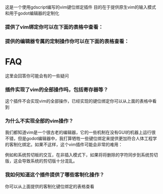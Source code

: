 这是一个使用gdscript编写的vim键位绑定插件
目的在于提供原生vim的输入模式和用于godot编辑器的定制化

### 提供了vim绑定你可以在下面的表格中查看：



### 提供的编辑器专属的定制操作你可以在下面的表格查看：



# FAQ

这里会回答你可能会有的一些疑问

### 插件实现了vim的全部操作吗，包括寄存器等？

这个插件不会实现vim的全部操作，已经实现的键位绑定你可以从上面的表格中看到

### 为什么不实现全部的vim操作？

我们都知道vim是一个很古老的编辑器，它的一些机制在没有GUI的机器上运行很不错，但是godot编辑器中，我打算牺牲一些键位绑定来提供更加符合人体工程学的客制化绑定。如果不这样，这个vim插件可能会非常的难用：

例如和系统剪切板的交互，在非插入模式下，如果将将删除的字符同步到系统剪切版，这会导致系统的剪切版十分混乱。

### 我如何知道这个插件提供了哪些客制化操作？

你可以从上面提供的客制化键位绑定的表格查看



